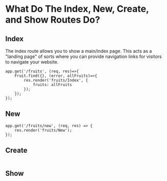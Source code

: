 # What Do The Index, New, Create, and Show Routes Do?

## Index
The index route allows you to show a main/index page. This acts as a "landing page" of sorts where you can provide navigation links for visitors to navigate your website.
```
app.get('/fruits', (req, res)=>{
	Fruit.find({}, (error, allFruits)=>{
		res.render('fruits/Index', {
			fruits: allFruits
		});
	});
});
```

## New
```
app.get('/fruits/new', (req, res) => {
	res.render('fruits/New');
});
```

## Create
```
```

## Show
```
```